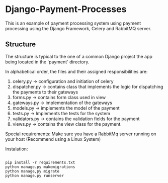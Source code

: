 # Django-Payment-Processes


This is an example of payment processing system using payment processing using the Django Framework, Celery and RabbitMQ server.

## Structure 
The structure is typical to the one of a common Django project the app being located in the 'payment' directory.

In alphabetical order, the files and their assigned responsibilities are:

1. celery.py -> configuration and initiation of celery
2. dispatcher.py -> contains class that implements the logic for dispatching the payments to their gateways
3. forms.py -> contains form class used in view
4. gateways.py -> implementation of the gateways
5. models.py -> implements the model of the payment
6. tests.py -> Implements the tests for the system
7. validators.py -> contains the validation fields for the payment
8. views.py -> contains the view class for the payment.

Special requirements: Make sure you have a RabbitMq server running on your host (Recommend using a Linux System)

Instalation:

```

pip install -r requirements.txt 
python manage.py makemigrations 
python manage,py migrate 
python manage.py runserver 

```



